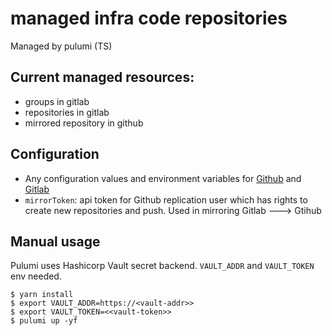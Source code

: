 # managed infra code repositories
Managed by pulumi (TS)

## Current managed resources:

- groups in gitlab
- repositories in gitlab
- mirrored repository in github

## Configuration
- Any configuration values and environment variables for [Github](https://www.pulumi.com/registry/packages/github/) and [Gitlab](https://www.pulumi.com/registry/packages/gitlab)
- `mirrorToken`: api token for Github replication user which has rights to create new repositories and push. Used in mirroring Gitlab ---> Gtihub

## Manual usage
Pulumi uses Hashicorp Vault secret backend. `VAULT_ADDR` and `VAULT_TOKEN` env needed.

```
$ yarn install
$ export VAULT_ADDR=https://<vault-addr>>
$ export VAULT_TOKEN=<<vault-token>>
$ pulumi up -yf
```
